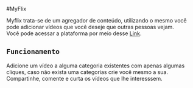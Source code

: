 #MyFlix

Myflix trata-se de um agregador de conteúdo, utilizando o mesmo você pode adicionar vídeos que você deseje que outras pessoas vejam.   
Você pode acessar a plataforma por meio desse [Link](hhttps://myflix-delta.vercel.app/).

## `Funcionamento`

Adicione um vídeo a alguma categoria existentes com apenas algumas cliques, caso não exista uma categorias crie você mesmo a sua.
Compartinhe, comente e curta os vídeos que lhe interesssem. 
